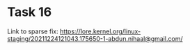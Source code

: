 # Task 16

Link to sparse fix: https://lore.kernel.org/linux-staging/20211224121043.175650-1-abdun.nihaal@gmail.com/
